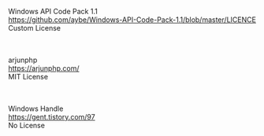 Windows API Code Pack 1.1<br>
<a href="https://github.com/aybe/Windows-API-Code-Pack-1.1/blob/master/LICENCE" target="_blank">https://github.com/aybe/Windows-API-Code-Pack-1.1/blob/master/LICENCE</a><br>
Custom License<br>
<br><br>

arjunphp<br>
<a href="https://arjunphp.com" target="_blank">https://arjunphp.com/</a><br>
MIT License<br>
<br><br>

Windows Handle<br>
<a href="https://gent.tistory.com/97" target="_blank">https://gent.tistory.com/97</a><br>
No License<br>
<br><br>

